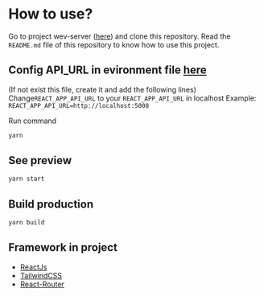 # How to use?

Go to project wev-server ([here](https://github.com/C1SE-20-SResume/web-server)) and clone this repository.
Read the `README.md` file of this repository to know how to use this project.

## Config API_URL in evironment file [here](./.env)

(If not exist this file, create it and add the following lines)
Change`REACT_APP_API_URL` to your `REACT_APP_API_URL` in localhost
Example:
`REACT_APP_API_URL=http://localhost:5000`

Run command

```bash
yarn
```

## See preview

```bash
yarn start
```

## Build production

```bash
yarn build
```

## Framework in project

- [ReactJs](https://reactjs.org/)
- [TailwindCSS](https://tailwindcss.com/)
- [React-Router](https://reacttraining.com/react-router/web/guides/quick-start)
